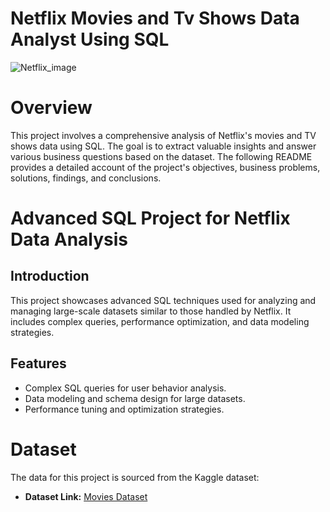 # Netflix Movies and Tv Shows Data Analyst Using SQL

![Netflix_image](https://github.com/user-attachments/assets/515f5988-aedf-4795-969a-6cfd5e8be19b)

# Overview
This project involves a comprehensive analysis of Netflix's movies and TV shows data using SQL. The goal is to extract valuable insights and answer various business questions based on the dataset. The following README provides a detailed account of the project's objectives, business problems, solutions, findings, and conclusions.

# Advanced SQL Project for Netflix Data Analysis
## Introduction
This project showcases advanced SQL techniques used for analyzing and managing large-scale datasets similar to those handled by Netflix. It includes complex queries, performance optimization, and data modeling strategies.
## Features
- Complex SQL queries for user behavior analysis.
- Data modeling and schema design for large datasets.
- Performance tuning and optimization strategies.

# Dataset
The data for this project is sourced from the Kaggle dataset:

- **Dataset Link:** [Movies Dataset](https://www.kaggle.com/datasets/shivamb/netflix-shows?resource=download)

